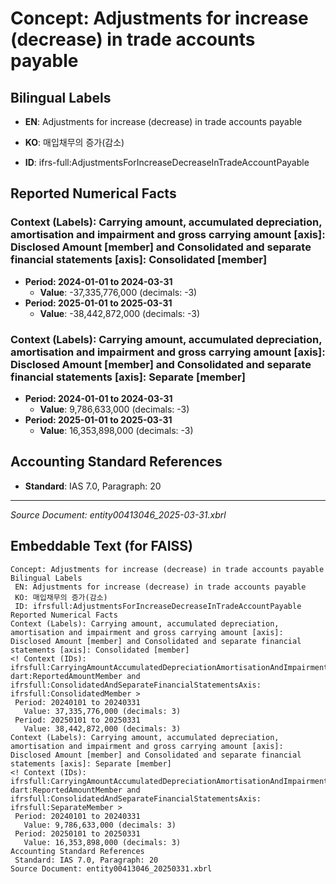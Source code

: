 # Concept: Adjustments for increase (decrease) in trade accounts payable

## Bilingual Labels
- **EN**: Adjustments for increase (decrease) in trade accounts payable
- **KO**: 매입채무의 증가(감소)

- **ID**: ifrs-full:AdjustmentsForIncreaseDecreaseInTradeAccountPayable

## Reported Numerical Facts

### **Context (Labels): Carrying amount, accumulated depreciation, amortisation and impairment and gross carrying amount [axis]: Disclosed Amount [member] and Consolidated and separate financial statements [axis]: Consolidated [member]**
<!-- Context (IDs): ifrs-full:CarryingAmountAccumulatedDepreciationAmortisationAndImpairmentAndGrossCarryingAmountAxis: dart:ReportedAmountMember and ifrs-full:ConsolidatedAndSeparateFinancialStatementsAxis: ifrs-full:ConsolidatedMember -->
- **Period: 2024-01-01 to 2024-03-31**
  - **Value**: -37,335,776,000 (decimals: -3)
- **Period: 2025-01-01 to 2025-03-31**
  - **Value**: -38,442,872,000 (decimals: -3)

### **Context (Labels): Carrying amount, accumulated depreciation, amortisation and impairment and gross carrying amount [axis]: Disclosed Amount [member] and Consolidated and separate financial statements [axis]: Separate [member]**
<!-- Context (IDs): ifrs-full:CarryingAmountAccumulatedDepreciationAmortisationAndImpairmentAndGrossCarryingAmountAxis: dart:ReportedAmountMember and ifrs-full:ConsolidatedAndSeparateFinancialStatementsAxis: ifrs-full:SeparateMember -->
- **Period: 2024-01-01 to 2024-03-31**
  - **Value**: 9,786,633,000 (decimals: -3)
- **Period: 2025-01-01 to 2025-03-31**
  - **Value**: 16,353,898,000 (decimals: -3)

## Accounting Standard References
- **Standard**: IAS 7.0, Paragraph: 20

---
*Source Document: entity00413046_2025-03-31.xbrl*
## Embeddable Text (for FAISS)
```text
Concept: Adjustments for increase (decrease) in trade accounts payable
Bilingual Labels
 EN: Adjustments for increase (decrease) in trade accounts payable
 KO: 매입채무의 증가(감소)
 ID: ifrsfull:AdjustmentsForIncreaseDecreaseInTradeAccountPayable
Reported Numerical Facts
Context (Labels): Carrying amount, accumulated depreciation, amortisation and impairment and gross carrying amount [axis]: Disclosed Amount [member] and Consolidated and separate financial statements [axis]: Consolidated [member]
<! Context (IDs): ifrsfull:CarryingAmountAccumulatedDepreciationAmortisationAndImpairmentAndGrossCarryingAmountAxis: dart:ReportedAmountMember and ifrsfull:ConsolidatedAndSeparateFinancialStatementsAxis: ifrsfull:ConsolidatedMember >
 Period: 20240101 to 20240331
   Value: 37,335,776,000 (decimals: 3)
 Period: 20250101 to 20250331
   Value: 38,442,872,000 (decimals: 3)
Context (Labels): Carrying amount, accumulated depreciation, amortisation and impairment and gross carrying amount [axis]: Disclosed Amount [member] and Consolidated and separate financial statements [axis]: Separate [member]
<! Context (IDs): ifrsfull:CarryingAmountAccumulatedDepreciationAmortisationAndImpairmentAndGrossCarryingAmountAxis: dart:ReportedAmountMember and ifrsfull:ConsolidatedAndSeparateFinancialStatementsAxis: ifrsfull:SeparateMember >
 Period: 20240101 to 20240331
   Value: 9,786,633,000 (decimals: 3)
 Period: 20250101 to 20250331
   Value: 16,353,898,000 (decimals: 3)
Accounting Standard References
 Standard: IAS 7.0, Paragraph: 20
Source Document: entity00413046_20250331.xbrl
```